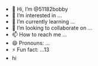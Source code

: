 - 👋 Hi, I’m @51182bobby
- 👀 I’m interested in ...
- 🌱 I’m currently learning ...
- 💞️ I’m looking to collaborate on ...
- 📫 How to reach me ...
- 😄 Pronouns: ...
- ⚡ Fun fact: ...13
- hi


<!---
51182bobby/51182bobby is a ✨ special ✨ repository because its `README.md` (this file) appears on your GitHub profile.
You can click the Preview link to take a look at your changes.
--->

